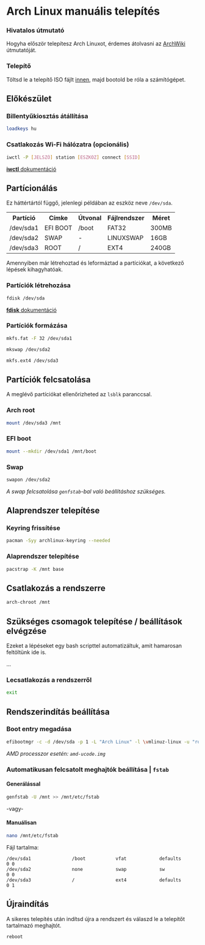 # Arch Linux manuális telepítés

### Hivatalos útmutató
Hogyha először telepítesz Arch Linuxot, érdemes átolvasni az [ArchWiki](https://wiki.archlinux.org/title/Installation_guide)
útmutatóját.

### Telepítő
Töltsd le a telepítő ISO fájlt [innen](https://archlinux.org/download/), majd bootold be róla a számítógépet.

## Előkészület
### Billentyűkiosztás átállítása
```bash
loadkeys hu
```

### Csatlakozás Wi-Fi hálózatra (opcionális)
```bash
iwctl -P [JELSZÓ] station [ESZKÖZ] connect [SSID]
```
[**iwctl** dokumentáció](https://man.archlinux.org/man/extra/iwd/iwctl.1.en)

## Partícionálás
Ez háttértártól függő, jelenlegi példában az eszköz neve `/dev/sda`.

<table>
    <tr>
        <th>Partíció</th>
        <th>Címke</th>
        <th>Útvonal</th>
        <th>Fájlrendszer</th>
        <th>Méret</th>
    </tr>
    <tr>
        <td>/dev/sda1</td>
        <td>EFI BOOT</td>
        <td>/boot</td>
        <td>FAT32</td>
        <td>300MB</td>
    </tr>
    <tr>
        <td>/dev/sda2</td>
        <td>SWAP</td>
        <td>-</td>
        <td>LINUXSWAP</td>
        <td>16GB</td>
    </tr>
    <tr>
        <td>/dev/sda3</td>
        <td>ROOT</td>
        <td>/</td>
        <td>EXT4</td>
        <td>240GB</td>
    </tr>
</table>

Amennyiben már létrehoztad és leformáztad a partíciókat, a következő lépések kihagyhatóak.

### Partíciók létrehozása
```bash
fdisk /dev/sda
```
[**fdisk** dokumentáció](https://man.archlinux.org/man/fdisk.8)

### Partíciók formázása
```bash
mkfs.fat -F 32 /dev/sda1
```
```bash
mkswap /dev/sda2
```
```bash
mkfs.ext4 /dev/sda3
```

## Partíciók felcsatolása
A meglévő partíciókat ellenőrizheted az `lsblk` paranccsal.

### Arch root
```bash
mount /dev/sda3 /mnt
```
### EFI boot
```bash
mount --mkdir /dev/sda1 /mnt/boot
```
### Swap
```bash
swapon /dev/sda2
```
*A swap felcsatolása `genfstab`-bal való beállításhoz szükséges.*

## Alaprendszer telepítése
### Keyring frissítése
```bash
pacman -Syy archlinux-keyring --needed
```
### Alaprendszer telepítése
```bash
pacstrap -K /mnt base
```

## Csatlakozás a rendszerre
```bash
arch-chroot /mnt
```

## Szükséges csomagok telepítése / beállítások elvégzése
Ezeket a lépéseket egy bash scripttel automatizáltuk, amit hamarosan feltöltünk ide is.

...

### Lecsatlakozás a rendszerről
```bash
exit
```

## Rendszerindítás beállítása
### Boot entry megadása
```bash
efibootmgr -c -d /dev/sda -p 1 -L "Arch Linux" -l \vmlinuz-linux -u "root=/dev/sda3 rw initrd=/intel-ucode.img initrd=/initramfs-linux.img"
```
*AMD processzor esetén: `amd-ucode.img`*

### Automatikusan felcsatolt meghajtók beállítása | `fstab`
#### Generálással
```bash
genfstab -U /mnt >> /mnt/etc/fstab
```
-vagy-

#### Manuálisan
```bash
nano /mnt/etc/fstab
```
Fájl tartalma:
```
/dev/sda1               /boot           vfat            defaults        0 0
/dev/sda2               none            swap            sw              0 0
/dev/sda3               /               ext4            defaults        0 1
```

## Újraindítás
A sikeres telepítés után indítsd újra a rendszert és válaszd le a telepítőt tartalmazó meghajtót.
```bash
reboot
```
